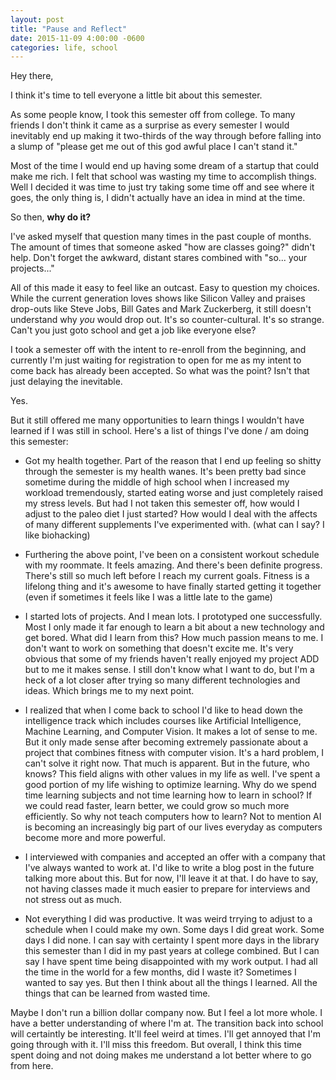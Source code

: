 ```yaml
---
layout: post
title: "Pause and Reflect"
date: 2015-11-09 4:00:00 -0600
categories: life, school
---
```

Hey there,

I think it's time to tell everyone a little bit about this semester.

As some people know, I took this semester off from college. To many friends I don't think it came as a surprise as every semester I would inevitably end up making it two-thirds of the way through before falling into a slump of "please get me out of this god awful place I can't stand it."

Most of the time I would end up having some dream of a startup that could make me rich. I felt that school was wasting my time to accomplish things. Well I decided it was time to just try taking some time off and see where it goes, the only thing is, I didn't actually have an idea in mind at the time.

So then, **why do it?**

I've asked myself that question many times in the past couple of months. The amount of times that someone asked "how are classes going?" didn't help. Don't forget the awkward, distant stares combined with "so... your projects..."

All of this made it easy to feel like an outcast. Easy to question my choices. While the current generation loves shows like Silicon Valley and praises drop-outs like Steve Jobs, Bill Gates and Mark Zuckerberg, it still doesn't understand why *you* would drop out. It's so counter-cultural. It's so strange. Can't you just goto school and get a job like everyone else?

I took a semester off with the intent to re-enroll from the beginning, and currently I'm just waiting for registration to open for me as my intent to come back has already been accepted. So what was the point? Isn't that just delaying the inevitable.

Yes.

But it still offered me many opportunities to learn things I wouldn't have learned if I was still in school. Here's a list of things I've done / am doing this semester:

- Got my health together. Part of the reason that I end up feeling so shitty through the semester is my health wanes. It's been pretty bad since sometime during the middle of high school when I increased my workload tremendously, started eating worse and just completely raised my stress levels. But had I not taken this semester off, how would I adjust to the paleo diet I just started? How would I deal with the affects of many different supplements I've experimented with. (what can I say? I like biohacking)

- Furthering the above point, I've been on a consistent workout schedule with my roommate. It feels amazing. And there's been definite progress. There's still so much left before I reach my current goals. Fitness is a lifelong thing and it's awesome to have finally started getting it together (even if sometimes it feels like I was a little late to the game)

- I started lots of projects. And I mean lots. I prototyped one successfully. Most I only made it far enough to learn a bit about a new technology and get bored. What did I learn from this? How much passion means to me. I don't want to work on something that doesn't excite me. It's very obvious that some of my friends haven't really enjoyed my project ADD but to me it makes sense. I still don't know what I want to do, but I'm a heck of a lot closer after trying so many different technologies and ideas. Which brings me to my next point.

- I realized that when I come back to school I'd like to head down the intelligence track which includes courses like Artificial Intelligence, Machine Learning, and Computer Vision. It makes a lot of sense to me. But it only made sense after becoming extremely passionate about a project that combines fitness with computer vision. It's a hard problem, I can't solve it right now. That much is apparent. But in the future, who knows? This field aligns with other values in my life as well. I've spent a good portion of my life wishing to optimize learning. Why do we spend time learning subjects and not time learning how to learn in school? If we could read faster, learn better, we could grow so much more efficiently. So why not teach computers how to learn? Not to mention AI is becoming an increasingly big part of our lives everyday as computers become more and more powerful.

- I interviewed with companies and accepted an offer with a company that I've always wanted to work at. I'd like to write a blog post in the future talking more about this. But for now, I'll leave it at that. I do have to say, not having classes made it much easier to prepare for interviews and not stress out as much.

- Not everything I did was productive. It was weird trrying to adjust to a schedule when I could make my own. Some days I did great work. Some days I did none. I can say with certainty I spent more days in the library this semester than I did in my past years at college combined. But I can say I have spent time being disappointed with my work output. I had all the time in the world for a few months, did I waste it? Sometimes I wanted to say yes. But then I think about all the things I learned. All the things that can be learned from wasted time.

Maybe I don't run a billion dollar company now. But I feel a lot more whole. I have a better understanding of where I'm at. The transition back into school will certaintly be interesting. It'll feel weird at times. I'll get annoyed that I'm going through with it. I'll miss this freedom. But overall, I think this time spent doing and not doing makes me understand a lot better where to go from here.